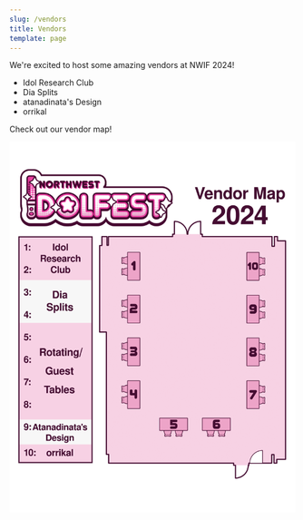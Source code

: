```yaml
---
slug: /vendors
title: Vendors
template: page
---
```

W﻿e're excited to host some amazing vendors at NWIF 2024!

* Idol Research Club
* Dia Splits
* atanadinata's Design
* orrikal

Check out our vendor map!

![](/images/uploads/vendor-map-2024.png)
